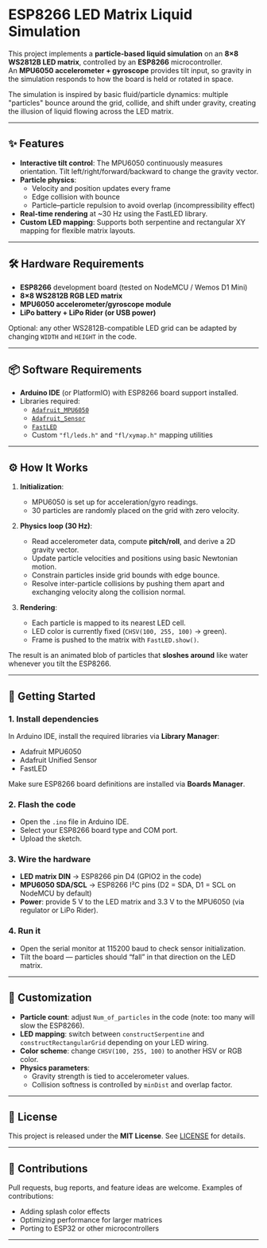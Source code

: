 # ESP8266 LED Matrix Liquid Simulation

This project implements a **particle-based liquid simulation** on an **8×8 WS2812B LED matrix**, controlled by an **ESP8266** microcontroller.  
An **MPU6050 accelerometer + gyroscope** provides tilt input, so gravity in the simulation responds to how the board is held or rotated in space.  

The simulation is inspired by basic fluid/particle dynamics: multiple "particles" bounce around the grid, collide, and shift under gravity, creating the illusion of liquid flowing across the LED matrix.

---

## ✨ Features
- **Interactive tilt control**: The MPU6050 continuously measures orientation. Tilt left/right/forward/backward to change the gravity vector.  
- **Particle physics**:
  - Velocity and position updates every frame
  - Edge collision with bounce
  - Particle–particle repulsion to avoid overlap (incompressibility effect)
- **Real-time rendering** at ~30 Hz using the FastLED library.
- **Custom LED mapping**: Supports both serpentine and rectangular XY mapping for flexible matrix layouts.

---

## 🛠️ Hardware Requirements
- **ESP8266** development board (tested on NodeMCU / Wemos D1 Mini)  
- **8×8 WS2812B RGB LED matrix**  
- **MPU6050 accelerometer/gyroscope module**  
- **LiPo battery + LiPo Rider (or USB power)**  

Optional: any other WS2812B-compatible LED grid can be adapted by changing `WIDTH` and `HEIGHT` in the code.  

---

## 📦 Software Requirements
- **Arduino IDE** (or PlatformIO) with ESP8266 board support installed.  
- Libraries required:  
  - [`Adafruit_MPU6050`](https://github.com/adafruit/Adafruit_MPU6050)  
  - [`Adafruit_Sensor`](https://github.com/adafruit/Adafruit_Sensor)  
  - [`FastLED`](https://github.com/FastLED/FastLED)  
  - Custom `"fl/leds.h"` and `"fl/xymap.h"` mapping utilities  

---

## ⚙️ How It Works
1. **Initialization**:  
   - MPU6050 is set up for acceleration/gyro readings.  
   - 30 particles are randomly placed on the grid with zero velocity.  

2. **Physics loop (30 Hz)**:  
   - Read accelerometer data, compute **pitch/roll**, and derive a 2D gravity vector.  
   - Update particle velocities and positions using basic Newtonian motion.  
   - Constrain particles inside grid bounds with edge bounce.  
   - Resolve inter-particle collisions by pushing them apart and exchanging velocity along the collision normal.  

3. **Rendering**:  
   - Each particle is mapped to its nearest LED cell.  
   - LED color is currently fixed (`CHSV(100, 255, 100)` → green).  
   - Frame is pushed to the matrix with `FastLED.show()`.  

The result is an animated blob of particles that **sloshes around** like water whenever you tilt the ESP8266.  

---

## 🚀 Getting Started

### 1. Install dependencies
In Arduino IDE, install the required libraries via **Library Manager**:  
- Adafruit MPU6050  
- Adafruit Unified Sensor  
- FastLED  

Make sure ESP8266 board definitions are installed via **Boards Manager**.

### 2. Flash the code
- Open the `.ino` file in Arduino IDE.  
- Select your ESP8266 board type and COM port.  
- Upload the sketch.  

### 3. Wire the hardware
- **LED matrix DIN** → ESP8266 pin D4 (GPIO2 in the code)  
- **MPU6050 SDA/SCL** → ESP8266 I²C pins (D2 = SDA, D1 = SCL on NodeMCU by default)  
- **Power**: provide 5 V to the LED matrix and 3.3 V to the MPU6050 (via regulator or LiPo Rider).  

### 4. Run it
- Open the serial monitor at 115200 baud to check sensor initialization.  
- Tilt the board — particles should “fall” in that direction on the LED matrix.  

---

## 🎨 Customization
- **Particle count**: adjust `Num_of_particles` in the code (note: too many will slow the ESP8266).  
- **LED mapping**: switch between `constructSerpentine` and `constructRectangularGrid` depending on your LED wiring.  
- **Color scheme**: change `CHSV(100, 255, 100)` to another HSV or RGB color.  
- **Physics parameters**:
  - Gravity strength is tied to accelerometer values.  
  - Collision softness is controlled by `minDist` and overlap factor.  

---

## 📜 License
This project is released under the **MIT License**. See [LICENSE](LICENSE) for details.  

---

## 🤝 Contributions
Pull requests, bug reports, and feature ideas are welcome. Examples of contributions:  
- Adding splash color effects  
- Optimizing performance for larger matrices  
- Porting to ESP32 or other microcontrollers  

---
